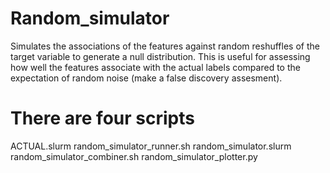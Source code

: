 # Random_simulator
Simulates the associations of the features against random reshuffles of the target variable to generate a null distribution. This is useful for assessing how well the features associate with the actual labels compared to the expectation of random noise (make a false discovery assesment). 

# There are four scripts
ACTUAL.slurm
random_simulator_runner.sh
random_simulator.slurm
random_simulator_combiner.sh
random_simulator_plotter.py


